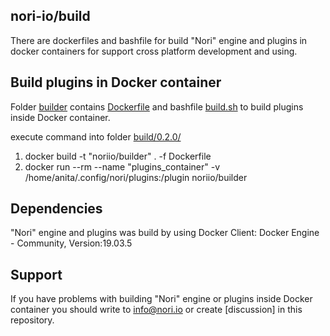 ## nori-io/build

There are dockerfiles and bashfile for build "Nori" engine and plugins in docker containers
for support cross platform development and using.

## Build plugins in Docker container 

Folder [builder]() contains [Dockerfile](build/0.2.0/Dockerfile) and bashfile [build.sh](build/0.2.0/scripts/build.sh) to build plugins inside Docker container.

execute command into folder [build/0.2.0/](build/0.2.0/)

1) docker build -t "noriio/builder" .  -f Dockerfile
2) docker run --rm --name "plugins_container" -v /home/anita/.config/nori/plugins:/plugin noriio/builder

## Dependencies

"Nori" engine and plugins was build by using Docker Client: Docker Engine - Community, Version:19.03.5

## Support

If you have problems with building "Nori" engine or plugins inside Docker container you 
should write to info@nori.io or create [discussion] in this repository.




